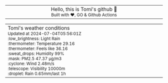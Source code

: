 
<div align="center">
<table>
<tbody>
<td align="center">
<img width="2000" height="0"><br>
Hello, this is Tomi's github 👋<br>
<sup>Built with ❤️, GO & Github Actions</sup><br>
<img width="2000" height="0">
</td>
</tbody>
</table>
</div>
<table>
<tbody>
<td align="left">
<img width="2000" height="0"><br>
Tomi's weather conditions<br>
<sup>Updated at 2024-07-04T05:56:01Z</sup><br>
<sup>:low_brightness: Light Rain</sup><br>
<sup>:thermometer: Temperature 29.16 </sup><br>
<sup>:thermometer: Feels like 36.16</sup><br>
<sup>:sweat_drops: Humidity 99%</sup><br>
<sup>:mask: PM2.5 47.37 μg/m3</sup><br>
<sup>:cyclone: Wind 2.48m/s </sup><br>
<sup>:telescope: Visibility 10000m </sup><br>
<sup>:droplet: Rain 0.65mm/last 1h </sup><br>
<img width="2000" height="0">
</td>
<td align="left">
<img width="2000" height="0"><br>
<br>
<img width="2000" height="0">
</td>
</tbody>
</table>
</div>
    